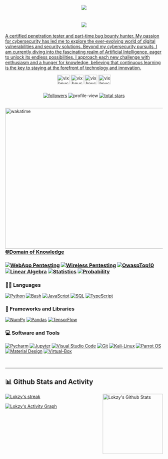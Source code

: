 <p align="center">
  <a href="https://github.com/DenverCoder1/readme-typing-svg">
  <img src="https://readme-typing-svg.demolab.com/?lines=Currently%20delving%20into%20the%20AI%20realm%20%20;Exploring%20the%20endless%20possibilities%20of%20AI%20%20;Stepping%20into%20the%20AI%20labyrinth;&font=Righteous&center=true&width=800&height=40&color=6cc644&vCenter=true&pause=1000&size=30" />
<h1 align="center">
    <img src="https://readme-typing-svg.herokuapp.com/?font=Righteous&size=25&center=true&vCenter=true&width=500&height=70&duration=4000&lines=Hi+There!+👋;+I'm+Lokzy+!;" /> </h1>
 <p> A certified penetration tester and part-time bug bounty hunter. My passion for cybersecurity has led me to explore the ever-evolving world of digital vulnerabilities and security solutions. Beyond my cybersecurity pursuits, I am currently diving into the fascinating realm of Artificial Intelligence, eager to unlock its endless possibilities. I approach each new challenge with enthusiasm and a hunger for knowledge, believing that continuous learning is the key to staying at the forefront of technology and innovation. </p>
  </
<!-- Social icons section -->
<p align="center">
<a href="https://vixhnuchandran" target="blank"><img align="center" src="https://raw.githubusercontent.com/rahuldkjain/github-profile-readme-generator/master/src/images/icons/Social/medium.svg" alt="vixhnuchandran" height="30" width="40" /></a>
<a href="https://dev.to/vixhnuchandran" target="blank"><img align="center" src="https://raw.githubusercontent.com/rahuldkjain/github-profile-readme-generator/master/src/images/icons/Social/devto.svg" alt="vixhnuchandran" height="30" width="40" /></a>
<a href="https://instagram.com/vixhnuchandran" target="blank"><img align="center" src="https://raw.githubusercontent.com/rahuldkjain/github-profile-readme-generator/master/src/images/icons/Social/instagram.svg" alt="vixhnuchandran" height="30" width="40" /></a>
<a href="https://twitter.com/vixhnuchandran" target="blank"><img align="center" src="https://raw.githubusercontent.com/rahuldkjain/github-profile-readme-generator/master/src/images/icons/Social/twitter.svg" alt="vixhnuchandran" height="30" width="40" /></a>

</p>


<!-- Social badges section -->
<!-- Badges with custom icons - https://github.com/DenverCoder1/custom-icon-badges -->
<!-- View counter - https://github.com/DenverCoder1/Simple-View-Counter -->
 <div style="display: flex; justify-content: center;">
   <p align="center">
       <a href="https://github.com/DenverCoder1?tab=followers">
    <img alt="followers" title="Follow me on Github" src="https://custom-icon-badges.demolab.com/github/followers/vixhnuchandran?color=236ad3&labelColor=1155ba&style=for-the-badge&logo=person-add&label=Follow&logoColor=white"/></a>
  </a>    <img alt="profile-view" src="https://komarev.com/ghpvc/?username=vixhnuchandran&color=blueviolet" style="max-width: 115px; height: auto;" />
     <a href="https://github.com/DenverCoder1?tab=repositories&sort=stargazers">
    <img alt="total stars" title="Total stars on GitHub" src="https://custom-icon-badges.demolab.com/github/stars/vixhnuchandran?color=55960c&style=for-the-badge&labelColor=488207&logo=star"/>
</p> </div>

<br/>
  <img align="right" title="wakatime" src="https://wakatime.com/share/@a90dbf0d-7fde-496e-a643-16a15e93669b/c5a7abaf-a352-4d4a-9855-8294c69b6d76.svg" height="450" width="550"/>


<h3> 🌐Domain of Knowledge <h3/> 
<p>
      <a href="#"><img alt="WebApp Pentesting" src="https://img.shields.io/badge/WebApp Pentesting-327FC7.svg?logo=app&logoColor=white"></a>
      <a href="#"><img alt="Wireless Pentesting" src ="https://img.shields.io/badge/Wireless Pentesting-4ea94b.svg?logo=net&logoColor=white"></a>
      <a href="#"><img alt="OwaspTop10" src="https://img.shields.io/badge/OwaspTop10-430098.svg?logo=owasp&logoColor=white"></a>
      <a href="#"><img alt="Linear Algebra" src="https://img.shields.io/badge/Linear Algebra-00f.svg?logo=Algebra&logoColor=white"></a>
      <a href="#"><img alt="Statistics" src="https://img.shields.io/badge/Statistics-010101.svg?logo=table&logoColor=white"></a>
      <a href="#"><img alt="Probability" src ="https://img.shields.io/badge/Probability-F00000.svg?logo=Probability&logoColor=white"></a>
<!--       <a href="#"><img alt="PostgreSQL" src ="https://img.shields.io/badge/PostgreSQL-316192.svg?logo=postgresql&logoColor=white"></a>
      <a href="#"><img alt="Render" src="https://img.shields.io/badge/Render-00979D.svg?logo=render&logoColor=white"></a>
      <a href="#"><img alt="Repl.it" src="https://img.shields.io/badge/Repl.it-0D101E.svg?logo=Replit&logoColor=white"></a>
      <a href="#"><img alt="SQLite" src ="https://img.shields.io/badge/SQLite-07405e.svg?logo=sqlite&logoColor=white"></a>
      <a href="#"><img alt="Vercel" src="https://img.shields.io/badge/Vercel-000000.svg?logo=vercel&logoColor=white"></a> -->
</p>


  <h3>👨‍💻 Languages</h3>

  <p>      
      <a href="https://github.com/search?q=user%3ADenverCoder1+language%3Apython"><img alt="Python" src="https://img.shields.io/badge/Python-14354C.svg?logo=python&logoColor=white"></a>
      <a href="https://github.com/search?q=user%3ADenverCoder1+language%3Abash"><img alt="Bash" src="https://img.shields.io/badge/Bash-121011.svg?logo=gnu-bash&logoColor=white"></a>
      <a href="https://github.com/search?q=user%3ADenverCoder1+language%3Ajavascript"><img alt="JavaScript" src="https://img.shields.io/badge/JavaScript-F7DF1E.svg?logo=javascript&logoColor=black"></a>
      <a href="https://github.com/search?q=user%3ADenverCoder1+language%3Asql"><img alt="SQL" src="https://custom-icon-badges.demolab.com/badge/SQL-025E8C.svg?logo=database&logoColor=white"></a>
      <a href="https://github.com/search?q=user%3ADenverCoder1+language%3AtypeScript"><img alt="TypeScript" src="https://img.shields.io/badge/TypeScript-007ACC.svg?logo=typescript&logoColor=white"></a>
  </p>


  <h3>🧰 Frameworks and Libraries</h3>

  <p>
      <a href="#"><img alt="NumPy" src="https://img.shields.io/badge/Numpy-013243.svg?logo=numpy&logoColor=white"></a>
      <a href="#"><img alt="Pandas" src="https://img.shields.io/badge/Pandas-150458.svg?logo=pandas&logoColor=white"></a>
      <a href="#"><img alt="TensorFlow" src="https://img.shields.io/badge/TensorFlow-FF6F00.svg?logo=TensorFlow&logoColor=white"></a>
  </p>


  <h3>💻 Software and Tools</h3>

  <p>
      <a href="#"><img alt="Pycharm" src="https://img.shields.io/badge/Pycharm-34A853.svg?logo=pycharm&logoColor=white"></a>
      <a href="#"><img alt="Jupyter" src="https://img.shields.io/badge/Jupyter-F37626.svg?logo=Jupyter&logoColor=white"></a>
      <a href="#"><img alt="Visual Studio Code" src="https://img.shields.io/badge/VS%20Code-0078d7.svg?logo=visual-studio-code&logoColor=white"></a>
      <a href="#"><img alt="Git" src="https://img.shields.io/badge/Git-F05033.svg?logo=git&logoColor=white"></a>
      <a href="#"><img alt="Kali-Linux" src="https://img.shields.io/badge/KaliLinux-00f.svg?logo=kalilinux&logoColor=white"></a>
      <a href="#"><img alt="Parrot OS" src="https://img.shields.io/badge/ParrotOS-3B5526.svg?logo=debian&logoColor=white"></a>
      <a href="#"><img alt="Material Design" src="https://img.shields.io/badge/VMWare-0081CB.svg?logo=vmware&logoColor=white"></a>
      <a href="#"><img alt="Virtual-Box" src="https://img.shields.io/badge/-Virtualbox-E8E8E8?logo=virtualbox&logoColor=black"></a

  </p>

<br/><hr/>
<h2>📊 Github Stats and Activity</h2>
  <!-- GitHub Readme Streak Stats - https://github.com/DenverCoder1/github-readme-streak-stats -->
  <p>
    <a href="https://github.com/DenverCoder1/github-readme-streak-stats">
      <img title="Lokzy's streak" alt="Lokzy's streak" src="https://streak-stats.demolab.com/?user=vixhnuchandran&theme=monokai-metallian&hide_border=true"/>
    </a> 

  <!-- https://github.com/anuraghazra/github-readme-stats -->

  <a href="https://github.com/anuraghazra/github-readme-stats">
  <img  align="right" alt="Lokzy's Github Stats" src="https://denvercoder1-github-readme-stats.vercel.app/api/?username=vixhnuchandran&show_icons=true&include_all_commits=true&count_private=true&theme=react&hide_border=true&bg_color=1F222E&title_color=F85D7F&icon_color=F8D866" height="192px"/></a>
  <br/>
  
  <!-- https://github.com/ashutosh00710/github-readme-activity-graph -->

  <a href="https://github.com/ashutosh00710/github-readme-activity-graph"><img alt="Lokzy's Activity Graph" src="https://github-readme-activity-graph.vercel.app/graph/?username=vixhnuchandran&bg_color=1F222E&color=F8D866&line=F85D7F&point=FFFFFF&hide_border=true" /></a>
